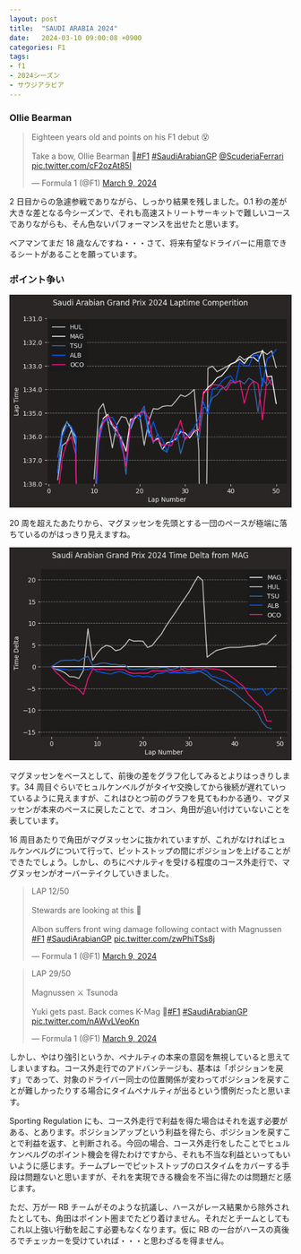 ```yaml
---
layout: post
title:  "SAUDI ARABIA 2024"
date:   2024-03-10 09:00:08 +0900
categories: F1
tags:
- f1
- 2024シーズン
- サウジアラビア
---
```

### Ollie Bearman
<blockquote class="twitter-tweet"><p lang="en" dir="ltr">Eighteen years old and points on his F1 debut 😵<br><br>Take a bow, Ollie Bearman 👏<a href="https://twitter.com/hashtag/F1?src=hash&amp;ref_src=twsrc%5Etfw">#F1</a> <a href="https://twitter.com/hashtag/SaudiArabianGP?src=hash&amp;ref_src=twsrc%5Etfw">#SaudiArabianGP</a> <a href="https://twitter.com/ScuderiaFerrari?ref_src=twsrc%5Etfw">@ScuderiaFerrari</a> <a href="https://t.co/cF2ozAt85l">pic.twitter.com/cF2ozAt85l</a></p>&mdash; Formula 1 (@F1) <a href="https://twitter.com/F1/status/1766553111336771774?ref_src=twsrc%5Etfw">March 9, 2024</a></blockquote> <script async src="https://platform.twitter.com/widgets.js" charset="utf-8"></script>

2 日目からの急遽参戦でありながら、しっかり結果を残しました。0.1 秒の差が大きな差となる今シーズンで、それも高速ストリートサーキットで難しいコースでありながらも、そん色ないパフォーマンスを出せたと思います。

ベアマンてまだ 18 歳なんですね・・・さて、将来有望なドライバーに用意できるシートがあることを願っています。

### ポイント争い
![ラップチャート][img01]

20 周を超えたあたりから、マグヌッセンを先頭とする一団のペースが極端に落ちているのがはっきり見えますね。

![タイム差推移][img02]

マグヌッセンをベースとして、前後の差をグラフ化してみるとよりはっきりします。34 周目ぐらいでヒュルケンベルグがタイヤ交換してから後続が遅れていっているように見えますが、これはひとつ前のグラフを見てもわかる通り、マグヌッセンが本来のペースに戻したことで、オコン、角田が追い付けていないことを表しています。

16 周目あたりで角田がマグヌッセンに抜かれていますが、これがなければヒュルケンベルグについて行って、ピットストップの間にポジションを上げることができたでしょう。しかし、のちにペナルティを受ける程度のコース外走行で、マグヌッセンがオーバーテイクしていきました。


<blockquote class="twitter-tweet"><p lang="en" dir="ltr">LAP 12/50 <br><br>Stewards are looking at this 👀<br><br>Albon suffers front wing damage following contact with Magnussen <a href="https://twitter.com/hashtag/F1?src=hash&amp;ref_src=twsrc%5Etfw">#F1</a> <a href="https://twitter.com/hashtag/SaudiArabianGP?src=hash&amp;ref_src=twsrc%5Etfw">#SaudiArabianGP</a> <a href="https://t.co/zwPhiTSs8j">pic.twitter.com/zwPhiTSs8j</a></p>&mdash; Formula 1 (@F1) <a href="https://twitter.com/F1/status/1766516770699903093?ref_src=twsrc%5Etfw">March 9, 2024</a></blockquote> <script async src="https://platform.twitter.com/widgets.js" charset="utf-8"></script>


<blockquote class="twitter-tweet"><p lang="tl" dir="ltr">LAP 29/50<br><br>Magnussen ⚔️ Tsunoda <br><br>Yuki gets past. Back comes K-Mag 🍿<a href="https://twitter.com/hashtag/F1?src=hash&amp;ref_src=twsrc%5Etfw">#F1</a> <a href="https://twitter.com/hashtag/SaudiArabianGP?src=hash&amp;ref_src=twsrc%5Etfw">#SaudiArabianGP</a> <a href="https://t.co/nAWvLVeoKn">pic.twitter.com/nAWvLVeoKn</a></p>&mdash; Formula 1 (@F1) <a href="https://twitter.com/F1/status/1766523215558406196?ref_src=twsrc%5Etfw">March 9, 2024</a></blockquote> <script async src="https://platform.twitter.com/widgets.js" charset="utf-8"></script>


しかし、やはり強引というか、ペナルティの本来の意図を無視していると思えてしまいますね。コース外走行でのアドバンテージも、基本は「ポジションを戻す」であって、対象のドライバー同士の位置関係が変わってポジションを戻すことが難しかったりする場合にタイムペナルティが出るという慣例だったと思います。

Sporting Regulation にも、コース外走行で利益を得た場合はそれを返す必要がある、とあります。ポジションアップという利益を得たら、ポジションを戻すことで利益を返す、と判断される。今回の場合、コース外走行をしたことでヒュルケンベルグのポイント機会を得たわけですから、それも不当な利益といってもいいように感じます。チームプレーでピットストップのロスタイムをカバーする手段は問題ないと思いますが、それを実現できる機会を不当に得たのは問題だと感じます。

ただ、万が一 RB チームがそのような抗議し、ハースがレース結果から除外されたとしても、角田はポイント圏までたどり着けません。それだとチームとしてもこれ以上強い行動を起こす必要もなくなります。仮に RB の一台がハースの真後ろでチェッカーを受けていれば・・・と思わざるを得ません。



[img01]:/assets/images/2024/ss-20240310-01.png
[img02]:/assets/images/2024/ss-20240310-02.png
